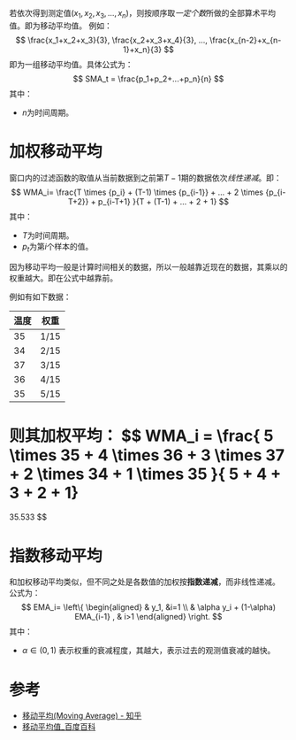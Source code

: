 若依次得到测定值$(x_1, x_2, x_3, ..., x_n)$，则按顺序取*一定个数*所做的全部算术平均值。即为移动平均值。
例如：
$$
\frac{x_1+x_2+x_3}{3}, \frac{x_2+x_3+x_4}{3}, ..., \frac{x_{n-2}+x_{n-1}+x_n}{3}
$$
即为一组移动平均值。具体公式为：
$$
SMA_t = \frac{p_1+p_2+...+p_n}{n}
$$
其中：
- $n$为时间周期。

# 加权移动平均
窗口内的过滤函数的取值从当前数据到之前第$T-1$期的数据依次*线性递减*。即：
$$
WMA_i=
\frac{T \times {p_i} + (T-1) \times {p_{i-1}} + ... + 2 \times {p_{i-T+2}} + p_{i-T+1} }{T + (T-1) + ... + 2 + 1}
$$
其中：
- $T$为时间周期。
- $p_t$为第$i$个样本的值。

因为移动平均一般是计算时间相关的数据，所以一般越靠近现在的数据，其乘以的权重越大。即在公式中越靠前。

例如有如下数据：

| 温度 | 权重 |
| ---- | ---- |
| 35   | 1/15 |
| 34   | 2/15 |
| 37   | 3/15 |
| 36   | 4/15 |
| 35   | 5/15 |

则其加权平均：
$$
WMA_i = \frac{ 5 \times 35 + 4 \times 36 + 3 \times 37 + 2 \times 34 + 1 \times 35 }{ 5 + 4 + 3 + 2 + 1}
=
35.533
$$

# 指数移动平均
和加权移动平均类似，但不同之处是各数值的加权按**指数递减**，而非线性递减。
公式为：
$$
EMA_i=
\left\{
	\begin{aligned}
		& y_1, &i=1 \\
		& \alpha y_i + (1-\alpha) EMA_{i-1} , & i>1
	\end{aligned}
\right.
$$
其中：
- $\alpha \in (0,1)$ 表示权重的衰减程度，其越大，表示过去的观测值衰减的越快。


# 参考
- [移动平均(Moving Average) - 知乎](https://zhuanlan.zhihu.com/p/151786842)
- [移动平均值\_百度百科](https://baike.baidu.com/item/%E7%A7%BB%E5%8A%A8%E5%B9%B3%E5%9D%87%E5%80%BC/10533531)
